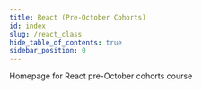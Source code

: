 ```yaml
---
title: React (Pre-October Cohorts)
id: index
slug: /react_class
hide_table_of_contents: true
sidebar_position: 0
---
```


Homepage for React pre-October cohorts course
